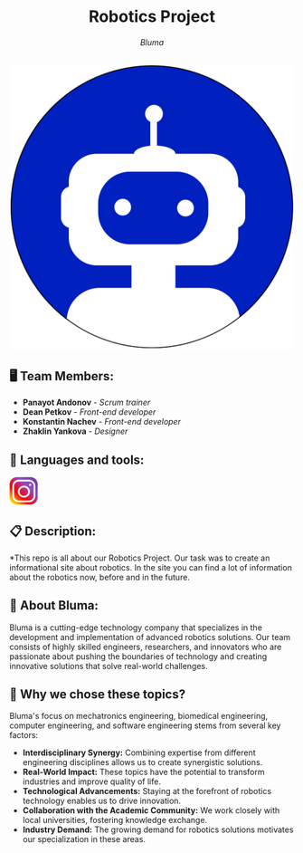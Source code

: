 <h1 align="center">Robotics Project</h1>
<h6 align="center">Bluma</h6>
<p align="center">
<img src="site/images/home page/logo.png" width="500px">
</p>


## 🖥 Team Members:
* **Panayot Andonov** - *Scrum trainer* 
* **Dean Petkov** - *Front-end developer* 
* **Konstantin Nachev** - *Front-end developer* 
* **Zhaklin Yankova** - *Designer* 


## 🚀 Languages and tools:
<p align="left"> 
       <img src="./readme/instagram.png" width="50px" height="50px"> 
     
      
## 📋 Description:
    

*This repo is all about our Robotics Project. Our task was to create an informational site
about robotics. In the site you can find a lot of information about the robotics now, before
and in the future.

## 🤖 About Bluma:

<p>Bluma is a cutting-edge technology company that specializes in the development and implementation of advanced robotics solutions. Our team consists of highly skilled engineers, researchers, and innovators who are passionate about pushing the boundaries of technology and creating innovative solutions that solve real-world challenges.</p>

     
## 🤔 Why we chose these topics?
 
<p>Bluma's focus on mechatronics engineering, biomedical engineering, computer engineering, and software engineering stems from several key factors:</p>

<ul>
  <li><strong>Interdisciplinary Synergy:</strong> Combining expertise from different engineering disciplines allows us to create synergistic solutions.</li>
  <li><strong>Real-World Impact:</strong> These topics have the potential to transform industries and improve quality of life.</li>
  <li><strong>Technological Advancements:</strong> Staying at the forefront of robotics technology enables us to drive innovation.</li>
  <li><strong>Collaboration with the Academic Community:</strong> We work closely with local universities, fostering knowledge exchange.</li>
  <li><strong>Industry Demand:</strong> The growing demand for robotics solutions motivates our specialization in these areas.</li>
</ul>
